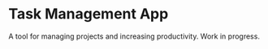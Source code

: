 <h1 id="title">Task Management App</h1>

<p id="description">A tool for managing projects and increasing productivity. Work in progress.</p>

